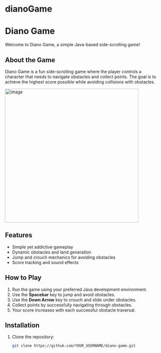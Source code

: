 # dianoGame

# Diano Game

Welcome to Diano Game, a simple Java-based side-scrolling game!

## About the Game

Diano Game is a fun side-scrolling game where the player controls a character that needs to navigate obstacles and collect points. The goal is to achieve the highest score possible while avoiding collisions with obstacles.



<img width="441" alt="image" src="https://github.com/TRIPATHISHIWANSHI/dianoGame/assets/112747153/04315317-dcde-4ff8-a307-74472e2e5e23">



## Features

- Simple yet addictive gameplay
- Dynamic obstacles and land generation
- Jump and crouch mechanics for avoiding obstacles
- Score tracking and sound effects

## How to Play

1. Run the game using your preferred Java development environment.
2. Use the **Spacebar** key to jump and avoid obstacles.
3. Use the **Down Arrow** key to crouch and slide under obstacles.
4. Collect points by successfully navigating through obstacles.
5. Your score increases with each successful obstacle traversal.

## Installation

1. Clone the repository:

   ```bash
   git clone https://github.com/YOUR_USERNAME/diano-game.git
